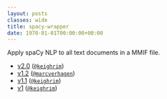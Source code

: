 ```yaml
---
layout: posts
classes: wide
title: spacy-wrapper
date: 1970-01-01T00:00:00+00:00
---
```

Apply spaCy NLP to all text documents in a MMIF file.
- [v2.0](v2.0) ([`@keighrim`](https://github.com/keighrim))
- [v1.2](v1.2) ([`@marcverhagen`](https://github.com/marcverhagen))
- [v1.1](v1.1) ([`@keighrim`](https://github.com/keighrim))
- [v1](v1) ([`@keighrim`](https://github.com/keighrim))
